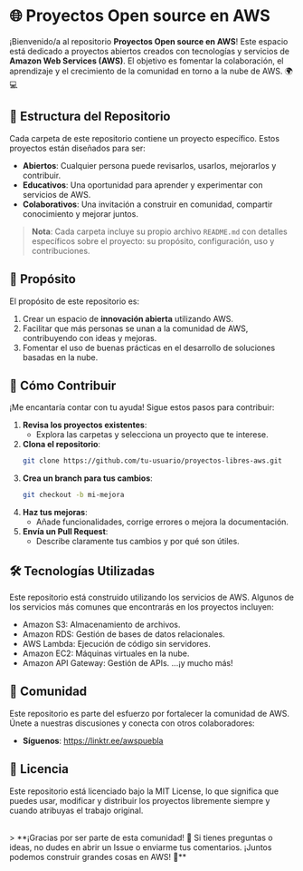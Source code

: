 # 🌐 Proyectos Open source en AWS 

¡Bienvenido/a al repositorio **Proyectos Open source en AWS**! Este espacio está dedicado a proyectos abiertos creados con tecnologías y servicios de **Amazon Web Services (AWS)**. El objetivo es fomentar la colaboración, el aprendizaje y el crecimiento de la comunidad en torno a la nube de AWS. 🌍💻

## 📂 Estructura del Repositorio

Cada carpeta de este repositorio contiene un proyecto específico. Estos proyectos están diseñados para ser:

- **Abiertos**: Cualquier persona puede revisarlos, usarlos, mejorarlos y contribuir.
- **Educativos**: Una oportunidad para aprender y experimentar con servicios de AWS.
- **Colaborativos**: Una invitación a construir en comunidad, compartir conocimiento y mejorar juntos.

> **Nota**: Cada carpeta incluye su propio archivo `README.md` con detalles específicos sobre el proyecto: su propósito, configuración, uso y contribuciones.

## 🎯 Propósito

El propósito de este repositorio es:

1. Crear un espacio de **innovación abierta** utilizando AWS.
2. Facilitar que más personas se unan a la comunidad de AWS, contribuyendo con ideas y mejoras.
3. Fomentar el uso de buenas prácticas en el desarrollo de soluciones basadas en la nube.

## 🤝 Cómo Contribuir

¡Me encantaría contar con tu ayuda! Sigue estos pasos para contribuir:

1. **Revisa los proyectos existentes**:
   - Explora las carpetas y selecciona un proyecto que te interese.
2. **Clona el repositorio**:
   ```bash
   git clone https://github.com/tu-usuario/proyectos-libres-aws.git
3. **Crea un branch para tus cambios**:
   ```bash
   git checkout -b mi-mejora
4. **Haz tus mejoras**:
   - Añade funcionalidades, corrige errores o mejora la documentación.
5. **Envía un Pull Request**:
   - Describe claramente tus cambios y por qué son útiles.

## 🛠 Tecnologías Utilizadas

Este repositorio está construido utilizando los servicios de AWS. Algunos de los servicios más comunes que encontrarás en los proyectos incluyen:

  - Amazon S3: Almacenamiento de archivos.
  - Amazon RDS: Gestión de bases de datos relacionales.
  - AWS Lambda: Ejecución de código sin servidores.
  - Amazon EC2: Máquinas virtuales en la nube.
  - Amazon API Gateway: Gestión de APIs.
...¡y mucho más!

## 📢 Comunidad

Este repositorio es parte del esfuerzo por fortalecer la comunidad de AWS. Únete a nuestras discusiones y conecta con otros colaboradores:

  - **Síguenos**: https://linktr.ee/awspuebla

## 📝 Licencia

Este repositorio está licenciado bajo la MIT License, lo que significa que puedes usar, modificar y distribuir los proyectos libremente siempre y cuando atribuyas el trabajo original.

<br>
> **¡Gracias por ser parte de esta comunidad! 🎉 Si tienes preguntas o ideas, no dudes en abrir un Issue o enviarme tus comentarios. ¡Juntos podemos construir grandes cosas en AWS! 🚀**
